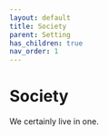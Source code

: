 ```yaml
---
layout: default
title: Society
parent: Setting
has_children: true
nav_order: 1
---
```


# Society

We certainly live in one.
